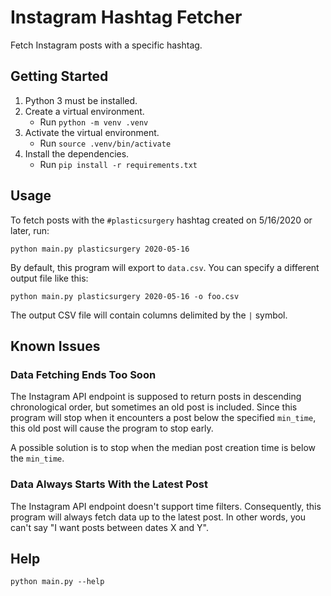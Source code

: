 # Instagram Hashtag Fetcher

Fetch Instagram posts with a specific hashtag.

## Getting Started

1. Python 3 must be installed.
2. Create a virtual environment.
   - Run `python -m venv .venv`
3. Activate the virtual environment.
   - Run `source .venv/bin/activate`
4. Install the dependencies.
   - Run `pip install -r requirements.txt`

## Usage

To fetch posts with the `#plasticsurgery` hashtag created on 5/16/2020 or later, run:

```
python main.py plasticsurgery 2020-05-16
```

By default, this program will export to `data.csv`. You can specify a different output file like this:

```
python main.py plasticsurgery 2020-05-16 -o foo.csv
```

The output CSV file will contain columns delimited by the `|` symbol.

## Known Issues

### Data Fetching Ends Too Soon

The Instagram API endpoint is supposed to return posts in descending chronological order, but sometimes an old post is included. Since this program will stop when it encounters a post below the specified `min_time`, this old post will cause the program to stop early.

A possible solution is to stop when the median post creation time is below the `min_time`.

### Data Always Starts With the Latest Post

The Instagram API endpoint doesn't support time filters. Consequently, this program will always fetch data up to the latest post. In other words, you can't say "I want posts between dates X and Y".

## Help

```
python main.py --help
```

